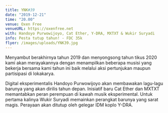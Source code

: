 ```yaml
---
title: YNK#39
date: "2019-12-21"
time: "20.00"
venue: Oxen Free
venueURL: https://oxenfree.net
with: Handoyo Purwowijoyo, Cat Ether, Y-DRA, MXTXT & Wukir Suryadi
info: Pesta tutup tahun! - FDC 35k
flyer: /images/uploads/YNK39.jpg
---
```


Menyambut berakhirnya tahun 2019 dan menyongsong tahun tikus 2020 kami akan merayakannya dengan menampilkan beberapa musisi yang bekerja bersama kami tahun ini baik melalui aksi pertunjukan maupun partisipasi di lokakarya.

Digital eksperimentalis Handoyo Purwowijoyo akan membawakan lagu-lagu barunya yang akan dirilis tahun depan. Inisiatif baru Cat Ether dan MXTXT memantabkan peran perempuan di kawah musik eksperimental. Untuk pertama kalinya Wukir Suryadi memainkan perangkat barunya yang sarat magis. Perayaan akan ditutup oleh gelegar IDM koplo Y-DRA.
